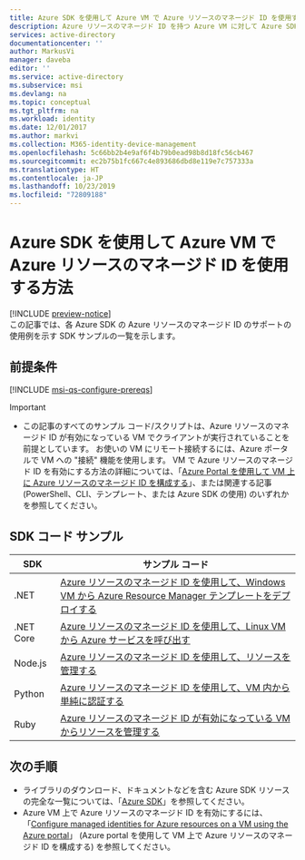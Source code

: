 ```yaml
---
title: Azure SDK を使用して Azure VM で Azure リソースのマネージド ID を使用する方法
description: Azure リソースのマネージド ID を持つ Azure VM に対して Azure SDK を使用するコード サンプル。
services: active-directory
documentationcenter: ''
author: MarkusVi
manager: daveba
editor: ''
ms.service: active-directory
ms.subservice: msi
ms.devlang: na
ms.topic: conceptual
ms.tgt_pltfrm: na
ms.workload: identity
ms.date: 12/01/2017
ms.author: markvi
ms.collection: M365-identity-device-management
ms.openlocfilehash: 5c66bb2b4e9af6f4b79b0ead98b8d18fc56cb467
ms.sourcegitcommit: ec2b75b1fc667c4e893686dbd8e119e7c757333a
ms.translationtype: HT
ms.contentlocale: ja-JP
ms.lasthandoff: 10/23/2019
ms.locfileid: "72809188"
---
```

# <a name="how-to-use-managed-identities-for-azure-resources-on-an-azure-vm-with-azure-sdks"></a>Azure SDK を使用して Azure VM で Azure リソースのマネージド ID を使用する方法 

[!INCLUDE [preview-notice](../../../includes/active-directory-msi-preview-notice.md)]  
この記事では、各 Azure SDK の Azure リソースのマネージド ID のサポートの使用例を示す SDK サンプルの一覧を示します。

## <a name="prerequisites"></a>前提条件

[!INCLUDE [msi-qs-configure-prereqs](../../../includes/active-directory-msi-qs-configure-prereqs.md)]

> [!IMPORTANT]
> - この記事のすべてのサンプル コード/スクリプトは、Azure リソースのマネージド ID が有効になっている VM でクライアントが実行されていることを前提としています。 お使いの VM にリモート接続するには、Azure ポータルで VM への "接続" 機能を使用します。 VM で Azure リソースのマネージド ID を有効にする方法の詳細については、「[Azure Portal を使用して VM 上に Azure リソースのマネージド ID を構成する](qs-configure-portal-windows-vm.md)」、または関連する記事 (PowerShell、CLI、テンプレート、または Azure SDK の使用) のいずれかを参照してください。 

## <a name="sdk-code-samples"></a>SDK コード サンプル

| SDK             | サンプル コード |
| --------------- | ----------- |
| .NET            | [Azure リソースのマネージド ID を使用して、Windows VM から Azure Resource Manager テンプレートをデプロイする](https://github.com/Azure-Samples/windowsvm-msi-arm-dotnet) |
| .NET Core       | [Azure リソースのマネージド ID を使用して、Linux VM から Azure サービスを呼び出す](https://github.com/Azure-Samples/linuxvm-msi-keyvault-arm-dotnet/) |
| Node.js         | [Azure リソースのマネージド ID を使用して、リソースを管理する](https://azure.microsoft.com/resources/samples/resources-node-manage-resources-with-msi/) |
| Python          | [Azure リソースのマネージド ID を使用して、VM 内から単純に認証する](https://azure.microsoft.com/resources/samples/resource-manager-python-manage-resources-with-msi/) |
| Ruby            | [Azure リソースのマネージド ID が有効になっている VM からリソースを管理する](https://github.com/Azure-Samples/resources-ruby-manage-resources-with-msi/) |

## <a name="next-steps"></a>次の手順

- ライブラリのダウンロード、ドキュメントなどを含む Azure SDK リソースの完全な一覧については、「[Azure SDK](https://azure.microsoft.com/downloads/)」を参照してください。
- Azure VM 上で Azure リソースのマネージド ID を有効にするには、「[Configure managed identities for Azure resources on a VM using the Azure portal](qs-configure-portal-windows-vm.md)」 (Azure portal を使用して VM 上で Azure リソースのマネージド ID を構成する) を参照してください。








